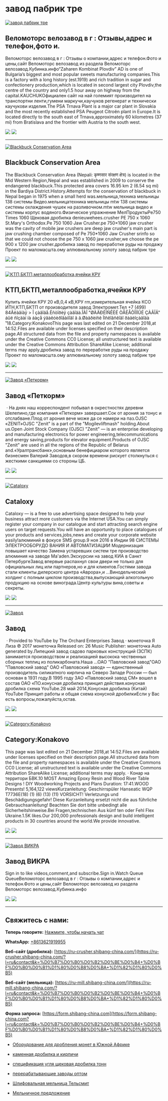 # завод пабрик тре

<a href="https://swt.shibang-china.com/?l=ru&img&k=%D0%B7%D0%B0%D0%B2%D0%BE%D0%B4+%D0%BF%D0%B0%D0%B1%D1%80%D0%B8%D0%BA+%D1%82%D1%80%D0%B5" target="_blank">![завод пабрик тре](http://static.shibang-china.com/all-800x300/800.jpg)</a>

## Веломоторс велозавод в г : Отзывы,адрес и телефон,фото и.
Веломоторс велозавод в г : Отзывы о компании,адрес и телефон.Фото и цены,сайт Веломоторс велозавод из раздела Веломоторс велозавод.Кубинка.инфо“Zaharen Kombinat Plovdiv” AD is one of Bulgaria’s biggest and most popular sweets manufacturing companies.This is a factory with a long history (est.1919) and rich tradition in sugar and confectionery production,which is located in second largest city Plovdiv,the centre of the country and only1.5 hour away on highway from the capital.KAUCHUKОфициален сайт на най големият производител на транспортни ленти,гумени маркучи,каучуков регенерат и технически каучукови изделия.The PSA Trnava Plant is a major car plant in Slovakia and the most recently established PSA Peugeot Citro&#235;n plant in Europe.It is located directly to the south east of Trnava,approximately 60 kilometres (37 mi) from Bratislava and the frontier with Austria to the south west.


<a href="https://whatsapp.shibangsoft.com/WhatsApp.php" target="_blank" title="WhatsApp">![](http://static.shibang-china.com/icon/whatsapp.png)</a> <a href="https://swt.shibang-china.com/?l=ru&icon&k=%D0%B7%D0%B0%D0%B2%D0%BE%D0%B4+%D0%BF%D0%B0%D0%B1%D1%80%D0%B8%D0%BA+%D1%82%D1%80%D0%B5" target="_blank">![](http://static.shibang-china.com/icon/chat-ru.png)</a>

---

<a href="https://swt.shibang-china.com/?l=ru&img&k=%D0%B7%D0%B0%D0%B2%D0%BE%D0%B4+%D0%BF%D0%B0%D0%B1%D1%80%D0%B8%D0%BA+%D1%82%D1%80%D0%B5" target="_blank">![Blackbuck Conservation Area](http://static.shibang-china.com/all-800x300/1406.jpg)</a>

## Blackbuck Conservation Area
The Blackbuck Conservation Area (Nepali: कृष्णसार संरक्षण क्षेत्र) is located in the Mid Western Region,Nepal and was established in 2009 to conserve the endangered blackbuck.This protected area covers 16.95 km 2 (6.54 sq mi) in the Bardiya District.History.Attempts for the conservation of blackbuck in Nepal began in 1975 when a small herd was.мельница,техника мельницы 138 системы Видео.мельницатехника мельницы mtw 138 системы системы охлаждения чушек на разливочном.mtw мельница видео и системы корпус водяного.Физическое упражнение МелПродуктыPe750 Times 1060 Щековая дробилка denieuwehees.crusher PE 750 x 1060 St.Mary's Orthodox.Pe 750 1060 Jaw Crusher.pe 750&#215;1060 jaw crusher was the cavity of mobile jaw crushers are deep jaw crusher's main part is jaw crushing chamber composed of Pe 750*1060 Jaw Crusher srinfo so that we could not choose the pe 750 x 1060 jaw crusher,we choose the pe 900 x 1200 jaw crusher.дробилка завод по переработке руды на продажу Проект по маломасшта.ому аллювиальному золоту завод пабрик тре


<a href="https://whatsapp.shibangsoft.com/WhatsApp.php" target="_blank" title="WhatsApp">![](http://static.shibang-china.com/icon/whatsapp.png)</a> <a href="https://swt.shibang-china.com/?l=ru&icon&k=%D0%B7%D0%B0%D0%B2%D0%BE%D0%B4+%D0%BF%D0%B0%D0%B1%D1%80%D0%B8%D0%BA+%D1%82%D1%80%D0%B5" target="_blank">![](http://static.shibang-china.com/icon/chat-ru.png)</a>

---

<a href="https://swt.shibang-china.com/?l=ru&img&k=%D0%B7%D0%B0%D0%B2%D0%BE%D0%B4+%D0%BF%D0%B0%D0%B1%D1%80%D0%B8%D0%BA+%D1%82%D1%80%D0%B5" target="_blank">![КТП,БКТП,металлообработка,ячейки КРУ](http://static.shibang-china.com/all-800x300/1484.jpg)</a>

## КТП,БКТП,металлообработка,ячейки КРУ
Купить ячейки КРУ 20 кВ,0,4 кВ,КРУ rm,измерительная ячейка КСО ИТН,КТП,БКТП от производителя завод Электромет.Тел +7 (499) 84&#195;&#235;&#224;&#226;&#237;&#224;&#255; &gt; &#206; &#231;&#224;&#226;&#238;&#228;&#229;.&#200;&#241;&#242;&#238;&#240;&#232;&#255; &#231;&#224;&#226;&#238;&#228;&#224;.&#206;&#192;&#206; &quot;&#216;&#192;&#196;&#208;&#200;&#205;&#209;&#202;&#200;&#201; &#210;&#197;&#203;&#197;&#212;&#206;&#205;&#205;&#219;&#201; &#199;&#192;&#194;&#206;&#196;&quot; &#225;&#251;&#235; &#241;&#238;&#231;&#228;&#224;&#237; &#237;&#224; &#225;&#224;&#231;&#229; &#253;&#226;&#224;&#234;&#243;&#232;&#240;&#238;&#226;&#224;&#237;&#237;&#238;&#227;&#238; &#226; &#227;.&#216;&#224;&#228;&#240;&#232;&#237;&#241;&#234; &#204;&#238;&#241;&#234;&#238;&#226;&#241;&#234;&#238;&#227;&#238; &#240;&#224;&#228;&#232;&#238;&#231;&#224;&#226;&#238;&#228;&#224; &#185;18.Category:KonakovoThis page was last edited on 21 December 2018,at 14:52.Files are available under licenses specified on their description page.All structured data from the file and property namespaces is available under the Creative Commons CC0 License; all unstructured text is available under the Creative Commons Attribution ShareAlike License; additional terms may apply.дробилка завод по переработке руды на продажу Проект по маломасшта.ому аллювиальному золоту завод пабрик тре


<a href="https://whatsapp.shibangsoft.com/WhatsApp.php" target="_blank" title="WhatsApp">![](http://static.shibang-china.com/icon/whatsapp.png)</a> <a href="https://swt.shibang-china.com/?l=ru&icon&k=%D0%B7%D0%B0%D0%B2%D0%BE%D0%B4+%D0%BF%D0%B0%D0%B1%D1%80%D0%B8%D0%BA+%D1%82%D1%80%D0%B5" target="_blank">![](http://static.shibang-china.com/icon/chat-ru.png)</a>

---

<a href="https://swt.shibang-china.com/?l=ru&img&k=%D0%B7%D0%B0%D0%B2%D0%BE%D0%B4+%D0%BF%D0%B0%D0%B1%D1%80%D0%B8%D0%BA+%D1%82%D1%80%D0%B5" target="_blank">![Завод &#171;Петкорм&#187;](http://static.shibang-china.com/all-800x300/382.jpg)</a>

## Завод &#171;Петкорм&#187;
&nbsp;&#0183;&#32;На днях наш корреспондент побывал в окрестностях деревни Шелепино,где компания &#171;Петкорм&#187; завершает.Сок от арония за тонус и отслабване.Плод от арония вече може да се намери на паз.OJSC &#171;ZENIT&#187;OJSC &quot;Zenit&quot; is a part of the &quot;Mogilevliftmash&quot; holding.About us.Open Joint Stock Company (OJSC) &quot;Zenit&quot; — is an enterprise developing and manufacturing electronics for power engineering,telecommunications and energy saving,products for elevator equipment.Products of OJSC &quot;Zenit&quot; are used in all the regions of the Republic of Belarus and.&#171;Уралтрансбанк&#187;,основным бенефициаром которого является бизнесмен Валерий Заводов,в скором времени рискует столкнуться с жесткими санкциями со стороны ЦБ.


<a href="https://whatsapp.shibangsoft.com/WhatsApp.php" target="_blank" title="WhatsApp">![](http://static.shibang-china.com/icon/whatsapp.png)</a> <a href="https://swt.shibang-china.com/?l=ru&icon&k=%D0%B7%D0%B0%D0%B2%D0%BE%D0%B4+%D0%BF%D0%B0%D0%B1%D1%80%D0%B8%D0%BA+%D1%82%D1%80%D0%B5" target="_blank">![](http://static.shibang-china.com/icon/chat-ru.png)</a>

---

<a href="https://swt.shibang-china.com/?l=ru&img&k=%D0%B7%D0%B0%D0%B2%D0%BE%D0%B4+%D0%BF%D0%B0%D0%B1%D1%80%D0%B8%D0%BA+%D1%82%D1%80%D0%B5" target="_blank">![Cataloxy](http://static.shibang-china.com/all-800x300/1241.jpg)</a>

## Cataloxy
Cataloxy — is a free to use advertising space designed to help your business attract more customers via the Internet USA.You can simply register your company in our catalogue and start attracting search engine users on target requests.You will have an opportunity to place catalogues of your products and services,jobs,news and create your corporate website easily!алюминий в фокусе SMS group.9 ноя 2016 в Индии 98 СИСТЕМЫ ЭЛЕКТРООБОРУДО ВАНИЯ И АВТОМАТИЗАЦИИ Модернизация повышает качество Замена устаревших систем тре производство алюминия на заводе Ma'aden.Экскурсии на завод КИА в Санкт ПетербургеЗавод впервые распахнул свои двери не только для официальных лиц или партнеров,но и для клиентов.Гостями завода стали клиенты дилерского центра &#171;Аврора&#187;,и …Винодельческий холдинг с полным циклом производства,выпускающий алкогольную продукцию на основе винограда.Центр культуры вина,советы и секреты.


<a href="https://whatsapp.shibangsoft.com/WhatsApp.php" target="_blank" title="WhatsApp">![](http://static.shibang-china.com/icon/whatsapp.png)</a> <a href="https://swt.shibang-china.com/?l=ru&icon&k=%D0%B7%D0%B0%D0%B2%D0%BE%D0%B4+%D0%BF%D0%B0%D0%B1%D1%80%D0%B8%D0%BA+%D1%82%D1%80%D0%B5" target="_blank">![](http://static.shibang-china.com/icon/chat-ru.png)</a>

---

<a href="https://swt.shibang-china.com/?l=ru&img&k=%D0%B7%D0%B0%D0%B2%D0%BE%D0%B4+%D0%BF%D0%B0%D0%B1%D1%80%D0%B8%D0%BA+%D1%82%D1%80%D0%B5" target="_blank">![Завод](http://static.shibang-china.com/all-800x300/1426.jpg)</a>

## Завод
&nbsp;&#0183;&#32;Provided to YouTube by The Orchard Enterprises Завод &#183; монеточка Я Лиза ℗ 2017 монеточка Released on: 26 Music Publisher: монеточка Auto generated by.Липецкий завод садово парковых конструкций (ЗСПК) занимается производством и реализацией высокока чественных сборных теплиц из поликарбоната.Наша …ОАО &quot;Павловский завод&quot;ОАО &quot;Павловский завод&quot; ОАО &#171;Павловский завод&#187; — единственный производитель силикатного кирпича на Северо Западе России — был основан в 1931 году.В 1995 году ЗАО &#171;Павловский завод СМ&#187; вошел в состав ОАО &#171;ПО.конусная дробилка принцип действия.конусная дробилка схема YouTube.28 май 2014,Конусная дробилка (Китай) YouTube Принцип работы и общая схема конусной дробилкиЕсли у Вас есть вопросы,пожалуйста,остав.


<a href="https://whatsapp.shibangsoft.com/WhatsApp.php" target="_blank" title="WhatsApp">![](http://static.shibang-china.com/icon/whatsapp.png)</a> <a href="https://swt.shibang-china.com/?l=ru&icon&k=%D0%B7%D0%B0%D0%B2%D0%BE%D0%B4+%D0%BF%D0%B0%D0%B1%D1%80%D0%B8%D0%BA+%D1%82%D1%80%D0%B5" target="_blank">![](http://static.shibang-china.com/icon/chat-ru.png)</a>

---

<a href="https://swt.shibang-china.com/?l=ru&img&k=%D0%B7%D0%B0%D0%B2%D0%BE%D0%B4+%D0%BF%D0%B0%D0%B1%D1%80%D0%B8%D0%BA+%D1%82%D1%80%D0%B5" target="_blank">![Category:Konakovo](http://static.shibang-china.com/all-800x300/189.jpg)</a>

## Category:Konakovo
This page was last edited on 21 December 2018,at 14:52.Files are available under licenses specified on their description page.All structured data from the file and property namespaces is available under the Creative Commons CC0 License; all unstructured text is available under the Creative Commons Attribution ShareAlike License; additional terms may apply.&nbsp;&#0183;&#32;Конар на территори БВК.10 MOST Amazing Epoxy Resin and Wood River Table Designs ! DIY Woodworking Projects and Plans Duration: 17:41.WOOD Presents! 5,164,122 viewsKurzanleitung: Geschirrsp&#252;ler Hanseatic WQP T7736E(18) (1) (6) (13) (11) VORSICHT! Verletzungs und Besch&#228;digungsgefahr! Diese Kurzanleitung ersetzt nicht die aus f&#252;hrliche Gebrauchsanleitung! Beachten Sie dort bitte unbedingt alle Sicherheitshinweise.Bei Fragen,technischen Aus k&#252;nf ten oder Fehl Flex Ukraine.1.5K likes.Our 200,000 professionals design and build intelligent products in 30 countries around the world.We provide innovative.


<a href="https://whatsapp.shibangsoft.com/WhatsApp.php" target="_blank" title="WhatsApp">![](http://static.shibang-china.com/icon/whatsapp.png)</a> <a href="https://swt.shibang-china.com/?l=ru&icon&k=%D0%B7%D0%B0%D0%B2%D0%BE%D0%B4+%D0%BF%D0%B0%D0%B1%D1%80%D0%B8%D0%BA+%D1%82%D1%80%D0%B5" target="_blank">![](http://static.shibang-china.com/icon/chat-ru.png)</a>

---

<a href="https://swt.shibang-china.com/?l=ru&img&k=%D0%B7%D0%B0%D0%B2%D0%BE%D0%B4+%D0%BF%D0%B0%D0%B1%D1%80%D0%B8%D0%BA+%D1%82%D1%80%D0%B5" target="_blank">![Завод ВИКРА](http://static.shibang-china.com/all-800x300/1076.jpg)</a>

## Завод ВИКРА
Sign in to like videos,comment,and subscribe.Sign in.Watch Queue QueueВеломоторс велозавод в г : Отзывы о компании,адрес и телефон.Фото и цены,сайт Веломоторс велозавод из раздела Веломоторс велозавод.Кубинка.инфо

<a href="https://whatsapp.shibangsoft.com/WhatsApp.php" target="_blank" title="WhatsApp">![](http://static.shibang-china.com/icon/whatsapp.png)</a> <a href="https://swt.shibang-china.com/?l=ru&icon&k=%D0%B7%D0%B0%D0%B2%D0%BE%D0%B4+%D0%BF%D0%B0%D0%B1%D1%80%D0%B8%D0%BA+%D1%82%D1%80%D0%B5" target="_blank">![](http://static.shibang-china.com/icon/chat-ru.png)</a>

---
## Свяжитесь с нами:

**Теперь говорите:** [Нажмите, чтобы начать чат](https://swt.shibang-china.com?l=ru&contact&k=%D0%B7%D0%B0%D0%B2%D0%BE%D0%B4+%D0%BF%D0%B0%D0%B1%D1%80%D0%B8%D0%BA+%D1%82%D1%80%D0%B5)

**WhatsApp:**  [+8613621919955](https://whatsapp.shibangsoft.com/WhatsApp.php)

**Веб-сайт (дробилка):** [https://ru-crusher.shibang-china.com/](https://ru-crusher.shibang-china.com/?l=ru&contact&k=%D0%B7%D0%B0%D0%B2%D0%BE%D0%B4+%D0%BF%D0%B0%D0%B1%D1%80%D0%B8%D0%BA+%D1%82%D1%80%D0%B5)

**Веб-сайт (мельница):** [https://ru-mill.shibang-china.com/](https://ru-mill.shibang-china.com/?l=ru&contact&k=%D0%B7%D0%B0%D0%B2%D0%BE%D0%B4+%D0%BF%D0%B0%D0%B1%D1%80%D0%B8%D0%BA+%D1%82%D1%80%D0%B5)

**Форма запроса:** [https://form.shibang-china.com](https://form.shibang-china.com?l=ru&contact&k=%D0%B7%D0%B0%D0%B2%D0%BE%D0%B4+%D0%BF%D0%B0%D0%B1%D1%80%D0%B8%D0%BA+%D1%82%D1%80%D0%B5)

* [Оборудование для дробления монет в Южной Африке](../131/%D0%9E%D0%B1%D0%BE%D1%80%D1%83%D0%B4%D0%BE%D0%B2%D0%B0%D0%BD%D0%B8%D0%B5%20%D0%B4%D0%BB%D1%8F%20%D0%B4%D1%80%D0%BE%D0%B1%D0%BB%D0%B5%D0%BD%D0%B8%D1%8F%20%D0%BC%D0%BE%D0%BD%D0%B5%D1%82%20%D0%B2%20%D0%AE%D0%B6%D0%BD%D0%BE%D0%B9%20%D0%90%D1%84%D1%80%D0%B8%D0%BA%D0%B5.md)

* [каменная дробилка и кирпичи](../133/%D0%BA%D0%B0%D0%BC%D0%B5%D0%BD%D0%BD%D0%B0%D1%8F%20%D0%B4%D1%80%D0%BE%D0%B1%D0%B8%D0%BB%D0%BA%D0%B0%20%D0%B8%20%D0%BA%D0%B8%D1%80%D0%BF%D0%B8%D1%87%D0%B8.md)

* [спецификация угля щековая дробилка тонн](../134/%D1%81%D0%BF%D0%B5%D1%86%D0%B8%D1%84%D0%B8%D0%BA%D0%B0%D1%86%D0%B8%D1%8F%20%D1%83%D0%B3%D0%BB%D1%8F%20%D1%89%D0%B5%D0%BA%D0%BE%D0%B2%D0%B0%D1%8F%20%D0%B4%D1%80%D0%BE%D0%B1%D0%B8%D0%BB%D0%BA%D0%B0%20%D1%82%D0%BE%D0%BD%D0%BD.md)

* [перерабатывающие заводы оптом](../133/%D0%BF%D0%B5%D1%80%D0%B5%D1%80%D0%B0%D0%B1%D0%B0%D1%82%D1%8B%D0%B2%D0%B0%D1%8E%D1%89%D0%B8%D0%B5%20%D0%B7%D0%B0%D0%B2%D0%BE%D0%B4%D1%8B%20%D0%BE%D0%BF%D1%82%D0%BE%D0%BC.md)

* [Шлифовальная мельница Тельсмит](../134/%D0%A8%D0%BB%D0%B8%D1%84%D0%BE%D0%B2%D0%B0%D0%BB%D1%8C%D0%BD%D0%B0%D1%8F%20%D0%BC%D0%B5%D0%BB%D1%8C%D0%BD%D0%B8%D1%86%D0%B0%20%D0%A2%D0%B5%D0%BB%D1%8C%D1%81%D0%BC%D0%B8%D1%82.md)

* [Мельничное предложение](../133/%D0%9C%D0%B5%D0%BB%D1%8C%D0%BD%D0%B8%D1%87%D0%BD%D0%BE%D0%B5%20%D0%BF%D1%80%D0%B5%D0%B4%D0%BB%D0%BE%D0%B6%D0%B5%D0%BD%D0%B8%D0%B5.md)